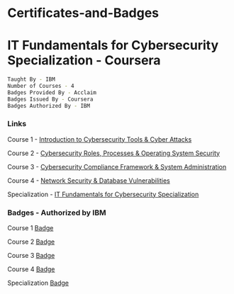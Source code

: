 # Certificates-and-Badges

# IT Fundamentals for Cybersecurity Specialization - Coursera
```bash
Taught By - IBM
Number of Courses - 4
Badges Provided By - Acclaim
Badges Issued By - Coursera
Badges Authorized By - IBM
```
### Links
Course 1 - [Introduction to Cybersecurity Tools & Cyber Attacks](https://www.coursera.org/account/accomplishments/certificate/XD942VKTT22R)

Course 2 - [Cybersecurity Roles, Processes & Operating System Security](
https://www.coursera.org/account/accomplishments/certificate/LB7X7MXQ75XN)

Course 3 - [Cybersecurity Compliance Framework & System Administration](
https://www.coursera.org/account/accomplishments/certificate/QXWPQXHVR38P)

Course 4 - [Network Security & Database Vulnerabilities](https://www.coursera.org/account/accomplishments/certificate/FFNAVN5J3SK9)

Specialization - [IT Fundamentals for Cybersecurity Specialization](https://www.coursera.org/account/accomplishments/specialization/certificate/7D9RG3E7BUHL)

### Badges - Authorized by IBM

Course 1 [Badge](https://www.youracclaim.com/badges/14350e6f-0e6b-4258-a19c-281e2f763e3b/public_url)

Course 2 [Badge](https://www.youracclaim.com/badges/48b7eadd-4fd5-4e27-87af-6a723c158624/public_url)

Course 3 [Badge](https://www.youracclaim.com/badges/2d858c06-15ed-47f8-939b-299625cbbba6/public_url)

Course 4 [Badge](https://www.youracclaim.com/badges/d847c4b3-2455-4192-ba56-33ceb4a002f8/public_url)

Specialization [Badge](https://www.youracclaim.com/badges/b64f8a2a-f810-4c73-8d01-ee30b5f496c2/public_url)

